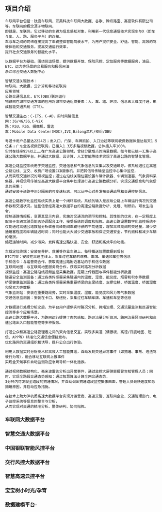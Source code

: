 ## 项目介绍
    车联网平台包括：钛度车联网、亚美科技车联网大数据、谷歌、腾讯路宝、高德软件有限公司等。车联网的概念源于物联网，
    即就是，车联网。它以移动的车辆为信息感知对象，利用新一代信息通信技术实现车与X（即车与车、人、路、服务平台）的连接。
    车与车之间的网络连接提高了车辆整体智能驾驶水平，为用户提供安全、舒适、智能、高效的驾驶体验和交通服务，提高交通运行效率，
    提升社会交通服务的智能化水平。

    以数据平台为基础，围绕货运场景，提供数据开放、保险风控、定位服务等数据服务，油品、ETC、运力等场景的交易服务和授信用油
    浙江综合交通大数据中心
    
    智慧交通关键技术：
    物联网，大数据，云计算和移动互联网
    应用领域
    公路交通信息化，ETC(OBU)联网运行
    物联网在城市交通方面的应用将城市交通组成要素：人、车、路、环境、信息五大维度打通，形成智能交通系统（ITS）。
    
    智慧交通生态：C-ITS，C-AD，实时网路信息
    网：3G/4G/5G,C-V2X
    路：RSU，RSS，摄像机，雷达
    车：Mobile Data Center(MDC),IVI,Balong芯片/模组/OBU

    粤通卡用户总量达2224万；出入口、门架、车牌抓拍、入口治超等联网收费数据体量达每天1.5亿条；广东全省视频云联网，已接入1.3万多路视频数据，总体接入率100%，
    实时在线率95%以上……在广东高速公路领域，曾经分散成点的海量数据，如今都已统一汇集于高速公路大数据平台，并通过大数据、云计算、人工智能等技术实现了高速公路的智慧化管理。

    高速公路监控系统用于交通监控、交通信息和气象信息的采集以及交通疏导。该系统通过在高速公路沿线、立交、收费广场设置CCD摄像机，并把其信号传输至监控中心集中监控，
    从而实现交通状况的可视监控；通过在沿线关键位置设置车辆计数器、车辆测速器、气象资料采集器，并把信号传输至高速大数据平台集中处理进行高速公路数据分析，实现交通信息和气象信息的采集；
    通过安装于道路中间分隔带的可变速标志，可以从中心对外发布交通疏导和交通控制信息。

    高速公路数字化监控系统实质上是一个闭环系统。系统的输入是反映公路上车辆运行情况的交通参数和交通状况。这些信息经高速大数据平台的高速公路数据分析、处理、判断后，可发生指令，
    控制道路情报板，变更其显示内容，实施对交通流的调节和控制。其性能的优劣，在一定程度上取决于车辆驾驶员能否协调配合工作，接受系统的调度和指挥。高速公路设置数字化监控系统不
    仅能通过高速公路数据分析改善高峰期间车辆行驶的平均速度，增加高峰期间的交通量，减少交通堵塞程度和车辆延迟时间；同时也能大大减少交通事故和保证交通安全，节约燃料和减少车辆的磨损，
    缩短运输时间，减少污染，发挥高速公路快速、安全、舒适和高效率的功能。

    车载定位终端：安装在养护、救援等作业车辆上，每秒推送位置数据到后台
    ETC门架：安装在高速主线上，采集过往车辆的缴费、车牌、车速和车型等信息
    手机信令：与运营商合作，获取高速公路附近基站的手机信令数据
    互联网地图：与互联网地图服务商合作，获取实时路况分析数据
    视频监控：高速公路沿线视频监控采集数据，定期上传截图与事件智能分析数据
    隧道安全监测设备：通过各类传感器采集隧道内的温度、湿度、能见度、烟雾和积水等数据
    桥梁健康监测设备：通过各类传感器采集重要桥梁的主梁挠度、支撑位移、桥面温度、桥面湿度和吊索力等数据
    气象监测站：安装在重要路段旁，实时采集温度、湿度、能见度和风力等气象数据
    交通信息监测器：安装在卡口、枢纽处，采集过往车辆车牌、车速和车型等信息
    
    对数据进行处理分析之后，为平台用户提供实时路况分析、拥堵治理、交通流量监测和匝道智能控流等多个应用场景。
    高速公路大数据平台，为路网运行提供了态势感知、路网流量分析监测、路网流量预测研判和高速公路出入口智能管控等多种服务。

    打通公众和高速公路管理者之间的双向信息交互，实现多渠道（情报板、高德/百度地图、短信、APP等）精准化交通信息便捷发布，
    优化路网的交通组织和诱导，提升公众出行体验。

    利用大数据实时分析技术和高效人工智能算法，自动发现交通异常事件（如拥堵、事故、违法驾驶行为等），融合移动互联网上报事件
    实现全天候事件自动监测及应急疏导和一体化施救。

    通过视频数据结构化、毫米波雷达分析出异常事件，通过监控大屏弹窗报警告知管理人员；同时，实现全路段交通态势感知：通过智慧算法计算全网交通态势，
    3分钟内可发现全路段的拥堵情况，并自动调出拥堵路段监控摄像画面，管理人员最快速度知悉拥堵原因，并启动应急措施。

    在技术上助力沪杭甬高速大数据平台实现对运营商、高速交警、互联网企业、交通管理部门、电子监控系统等信息的整合与分析，
    从而实现对交通的精准分析、整体研判、协同指挥。

### 车联网大数据平台

### 智慧交通大数据平台

### 中国银联智能风控平台

### 交行风控大数据平台

### 智慧高速云控平台

### 宝宝树小时光/孕育

### 数据建模平台-